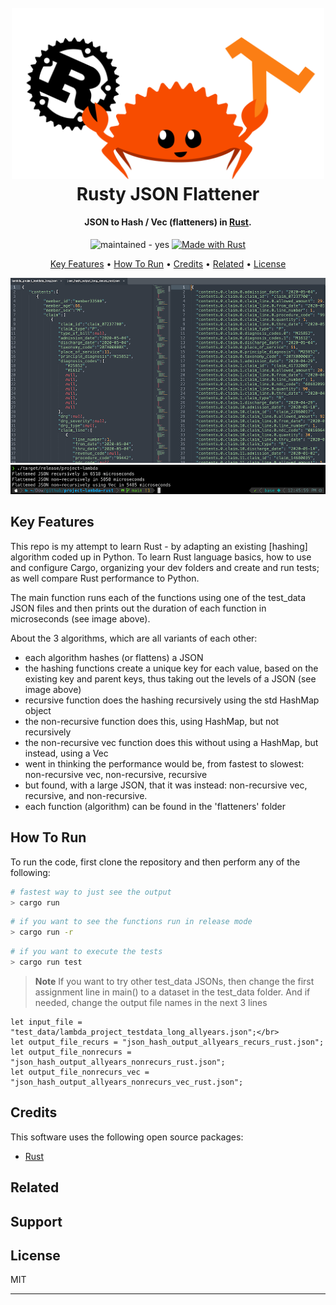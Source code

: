 
<h1 align="center">
  <br>
  <a href="https://github.com/gcatabr1/project-lambda-rust/blob/main"><img src="images/RustyCrabLambda.png" alt="Rusty Crab" width="500"></a>
  <br>
  Rusty JSON Flattener
  <br>
</h1>

<h4 align="center">JSON to Hash / Vec (flatteners) in <a href="https://www.rust-lang.org" target="_blank">Rust</a>.</h4>

<p align="center">
  <a href="https://img.shields.io/badge/maintained-yes-blue"></a>
    <img src="https://img.shields.io/badge/maintained-no-blue" alt="maintained - yes">
  </a>
  <a href="https://www.rust-lang.org/" title="Go to Rust homepage"><img src="https://img.shields.io/badge/Rust-1-blue?logo=rust&logoColor=white" alt="Made with Rust"></a>
</p>

<p align="center">
  <a href="#key-features">Key Features</a> •
  <a href="#how-to-run">How To Run</a> •
  <a href="#credits">Credits</a> •
  <a href="#related">Related</a> •
  <a href="#license">License</a>
</p>


![side-by-side](/images/flattened.png)
![output](/images/output.png)


## Key Features

This repo is my attempt to learn Rust - by adapting an existing [hashing] algorithm coded up in Python. To learn Rust language basics, how to use and configure Cargo, organizing your dev folders and create and run tests; as well compare Rust performance to Python.

The main function runs each of the functions using one of the test_data JSON files and then prints out the duration of each function in microseconds (see image above).

About the 3 algorithms, which are all variants of each other:
* each algorithm hashes (or flattens) a JSON
* the hashing functions create a unique key for each value, based on the existing key and parent keys, thus taking out the levels of a JSON (see image above)
* recursive function does the hashing recursively using the std HashMap object
* the non-recursive function does this, using HashMap, but not recursively
* the non-recursive vec function does this without using a HashMap, but instead, using a Vec
* went in thinking the performance would be, from fastest to slowest: non-recursive vec, non-recursive, recursive
* but found, with a large JSON, that it was instead: non-recursive vec, recursive, and non-recursive.
* each function (algorithm) can be found in the 'flatteners' folder 


## How To Run

To run the code, first clone the repository and then perform any of the following:

```bash
# fastest way to just see the output
> cargo run
```

```bash
# if you want to see the functions run in release mode
> cargo run -r
```

```bash
# if you want to execute the tests
> cargo run test
```

> **Note**
> If you want to try other test_data JSONs, then change the first assignment line in main() to a dataset in the test_data folder. And if needed, change the output file names in the next 3 lines

```
let input_file = "test_data/lambda_project_testdata_long_allyears.json";</br>
let output_file_recurs = "json_hash_output_allyears_recurs_rust.json";
let output_file_nonrecurs = "json_hash_output_allyears_nonrecurs_rust.json";
let output_file_nonrecurs_vec = "json_hash_output_allyears_nonrecurs_vec_rust.json";
```

## Credits

This software uses the following open source packages:

- [Rust](https://www.rust-lang.org)

## Related

## Support

## License

MIT

---
